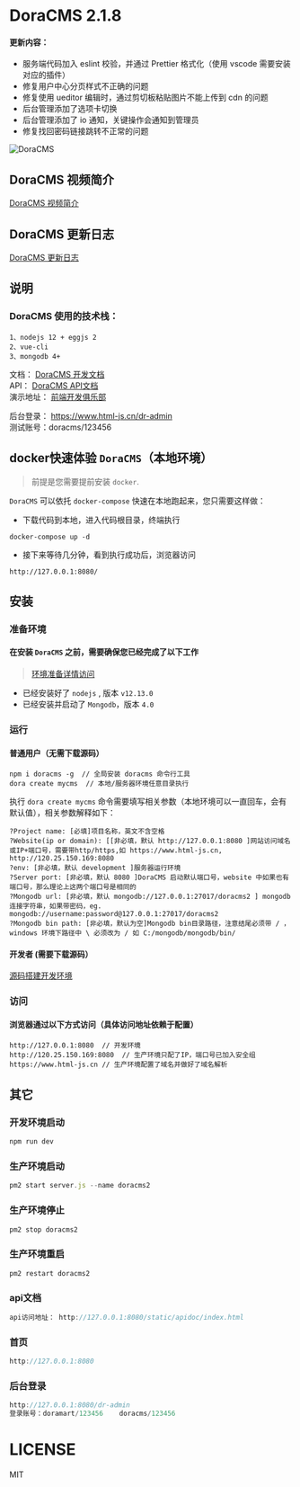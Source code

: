 # DoraCMS 2.1.8

#### 更新内容：
- 服务端代码加入 eslint 校验，并通过 Prettier 格式化（使用 vscode 需要安装对应的插件）
- 修复用户中心分页样式不正确的问题
- 修复使用 ueditor 编辑时，通过剪切板粘贴图片不能上传到 cdn 的问题
- 后台管理添加了选项卡切换
- 后台管理添加了 io 通知，关键操作会通知到管理员
- 修复找回密码链接跳转不正常的问题

![DoraCMS](https://ae01.alicdn.com/kf/H114ba4fd0eab4f36a4b16d970e11222dz.png "DoraCMS")


## DoraCMS 视频简介

[DoraCMS 视频简介](https://www.bilibili.com/video/av77251776/)  

## DoraCMS 更新日志

[DoraCMS 更新日志](https://www.doracms.com/others/update/)  


## 说明

### DoraCMS 使用的技术栈：

```
1、nodejs 12 + eggjs 2
2、vue-cli
3、mongodb 4+
```

文档： [DoraCMS 开发文档](https://www.doracms.com)  
API： [DoraCMS API文档](https://www.html-js.cn/static/apidoc/index.html)  
演示地址： [前端开发俱乐部](https://www.html-js.cn)  

后台登录： https://www.html-js.cn/dr-admin  
测试账号：doracms/123456  


## docker快速体验 `DoraCMS`（本地环境）
> 前提是您需要提前安装 `docker`. 

`DoraCMS` 可以依托 `docker-compose` 快速在本地跑起来，您只需要这样做：


* 下载代码到本地，进入代码根目录，终端执行
```
docker-compose up -d
```
* 接下来等待几分钟，看到执行成功后，浏览器访问
```
http://127.0.0.1:8080/
```

## 安装
### 准备环境
#### 在安装 `DoraCMS` 之前，需要确保您已经完成了以下工作
> [环境准备详情访问](https://www.doracms.com/backend/dev/)  

* 已经安装好了 `nodejs` , 版本 `v12.13.0`
* 已经安装并启动了 `Mongodb`，版本 `4.0`

### 运行
#### 普通用户（无需下载源码）

```
npm i doracms -g  // 全局安装 doracms 命令行工具
dora create mycms  // 本地/服务器环境任意目录执行
```
执行 `dora create mycms` 命令需要填写相关参数（本地环境可以一直回车，会有默认值），相关参数解释如下：
```
?Project name: [必填]项目名称，英文不含空格
?Website(ip or domain): [[非必填，默认 http://127.0.0.1:8080 ]网站访问域名或IP+端口号，需要带http/https,如 https://www.html-js.cn, http://120.25.150.169:8080
?env: [非必填，默认 development ]服务器运行环境
?Server port: [非必填，默认 8080 ]DoraCMS 启动默认端口号，website 中如果也有端口号，那么理论上这两个端口号是相同的
?Mongodb url: [非必填，默认 mongodb://127.0.0.1:27017/doracms2 ] mongodb 连接字符串，如果带密码，eg. mongodb://username:password@127.0.0.1:27017/doracms2
?Mongodb bin path: [非必填，默认为空]Mongodb bin目录路径，注意结尾必须带 / ，windows 环境下路径中 \ 必须改为 / 如 C:/mongodb/mongodb/bin/
```

#### 开发者 (需要下载源码）
[源码搭建开发环境](https://www.doracms.com/backend/dev/) 

### 访问
#### 浏览器通过以下方式访问（具体访问地址依赖于配置）

```
http://127.0.0.1:8080  // 开发环境
http://120.25.150.169:8080  // 生产环境只配了IP，端口号已加入安全组
https://www.html-js.cn // 生产环境配置了域名并做好了域名解析

```


## 其它

### 开发环境启动
```javascript
npm run dev
```

### 生产环境启动
```javascript
pm2 start server.js --name doracms2
```

### 生产环境停止
```javascript
pm2 stop doracms2
```

### 生产环境重启
```javascript
pm2 restart doracms2
```

### api文档
```javascript
api访问地址： http://127.0.0.1:8080/static/apidoc/index.html
```

### 首页
```javascript
http://127.0.0.1:8080
```

### 后台登录
```javascript
http://127.0.0.1:8080/dr-admin
登录账号：doramart/123456    doracms/123456
```


## 

### 

# LICENSE

MIT

